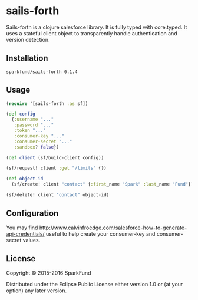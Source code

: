 # sails-forth

Sails-forth is a clojure salesforce library. It is fully typed with core.typed.
It uses a stateful client object to transparently handle authentication and
version detection.

## Installation

`sparkfund/sails-forth 0.1.4`

## Usage

``` clojure
(require '[sails-forth :as sf])

(def config
  {:username "..."
   :password "..."
   :token "..."
   :consumer-key "..."
   :consumer-secret "..."
   :sandbox? false})

(def client (sf/build-client config))

(sf/request! client :get "/limits" {})

(def object-id
  (sf/create! client "contact" {:first_name "Spark" :last_name "Fund"}))

(sf/delete! client "contact" object-id)
```

## Configuration

You may find http://www.calvinfroedge.com/salesforce-how-to-generate-api-credentials/
useful to help create your consumer-key and consumer-secret values.

## License

Copyright © 2015-2016 SparkFund

Distributed under the Eclipse Public License either version 1.0 or (at
your option) any later version.
